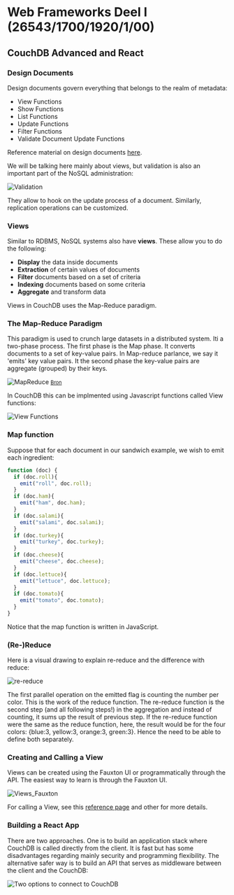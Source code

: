 # Web Frameworks Deel I (26543/1700/1920/1/00)

## CouchDB Advanced and React

### Design Documents

Design documents govern everything that belongs to the realm of metadata:

- View Functions
- Show Functions
- List Functions
- Update Functions
- Filter Functions
- Validate Document Update Functions

Reference material on design documents [here](https://docs.couchdb.org/en/stable/ddocs/index.html).

We will be talking here mainly about views, but validation is also an important part of the NoSQL administration:

![Validation](Media/Validation_Functions.png)

They allow to hook on the update process of a document. Similarly, replication operations can be customized.

### Views

Similar to RDBMS, NoSQL systems also have **views**. These allow you to do the following:

- **Display** the data inside documents
- **Extraction** of certain values of documents
- **Filter** documents based on a set of criteria
- **Indexing** documents based on some criteria
- **Aggregate** and transform data

Views in CouchDB uses the Map-Reduce paradigm.

### The Map-Reduce Paradigm

This paradigm is used to crunch large datasets in a distributed system. Iti a two-phase process. The first phase is the Map phase. It converts documents to a set of key-value pairs. In Map-reduce parlance, we say it 'emits' key value pairs. It the second phase the key-value pairs are aggregate (grouped) by their keys.

![MapReduce](Media/MapReduce.png)
<small>[Bron](https://www.youtube.com/watch?v=lgWy7BwIKKQ)</small>

In CouchDB this can be implmented using Javascript functions called View functions:

![View Functions](Media/View_Functions.png)

### Map function

Suppose that for each document in our sandwich example, we wish to emit each ingredient:

```js
function (doc) {
  if (doc.roll){
    emit("roll", doc.roll);
  }
  if (doc.ham){
    emit("ham", doc.ham);
  }
  if (doc.salami){
    emit("salami", doc.salami);
  }
  if (doc.turkey){
    emit("turkey", doc.turkey);
  }
  if (doc.cheese){
    emit("cheese", doc.cheese);
  }
  if (doc.lettuce){
    emit("lettuce", doc.lettuce);
  }
  if (doc.tomato){
    emit("tomato", doc.tomato);
  }
}
```

Notice that the map function is written in JavaScript.

### (Re-)Reduce

Here is a visual drawing to explain re-reduce and the difference with reduce:

![re-reduce](Media/Rereduce.png)

The first parallel operation on the emitted flag is counting the number per color. This is the work of the reduce function. The re-reduce function is the second step (and all following steps!) in the aggregation and instead of counting, it sums up the result of previous step. If the re-reduce function were the same as the reduce function, here, the result would be for the four colors: {blue:3, yellow:3, orange:3, green:3}. Hence the need to be able to define both separately.

### Creating and Calling a View

Views can be created using the Fauxton UI or programmatically through the API. The easiest way to learn is through the Fauxton UI.

![Views_Fauxton](Media/Views_Fauxton.png)

For calling a View, see this [reference page](https://docs.couchdb.org/en/stable/api/ddoc/views.html#querying-views-and-indexes) and other for more details.

### Building a React App

There are two approaches. One is to build an application stack where CouchDB is called directly from the client. It is fast but has some disadvantages regarding mainly security and programming flexibility. The alternative safer way is to build an API that serves as middleware between the client and the CouchDB:

![Two options to connect to CouchDB](Media/CouchConnectOptions.png)



